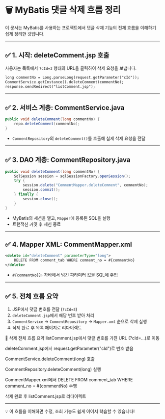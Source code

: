 
# 🗑️ MyBatis 댓글 삭제 흐름 정리

이 문서는 MyBatis를 사용하는 프로젝트에서 댓글 삭제 기능의 전체 흐름을 이해하기 쉽게 정리한 것입니다.

---

## ✅ 1. 시작: deleteComment.jsp 호출

사용자는 목록에서 `?cId=3` 형태의 URL을 클릭하여 삭제 요청을 보냅니다.

```jsp
long commentNo = Long.parseLong(request.getParameter("cId"));
CommentService.getInstance().deleteComment(commentNo);
response.sendRedirect("listComment.jsp");
```

---

## ✅ 2. 서비스 계층: CommentService.java

```java
public void deleteComment(long commentNo) {
    repo.deleteComment(commentNo);
}
```

- `CommentRepository`의 `deleteComment()`를 호출해 실제 삭제 요청을 전달

---

## ✅ 3. DAO 계층: CommentRepository.java

```java
public void deleteComment(long commentNo) {
    SqlSession session = sqlSessionFactory.openSession();
    try {
        session.delete("CommentMapper.deleteComment", commentNo);
        session.commit();
    } finally {
        session.close();
    }
}
```

- MyBatis의 세션을 열고, `Mapper`에 등록된 SQL을 실행
- 트랜잭션 커밋 후 세션 종료

---

## ✅ 4. Mapper XML: CommentMapper.xml

```xml
<delete id="deleteComment" parameterType="long">
    DELETE FROM comment_tab WHERE comment_no = #{commentNo}
</delete>
```

- `#{commentNo}`는 자바에서 넘긴 파라미터 값을 SQL에 주입

---

## ✅ 5. 전체 흐름 요약
    
1. JSP에서 댓글 번호를 전달 (`?cId=3`)
2. `deleteComment.jsp`에서 해당 번호 받아 처리
3. `CommentService` → `CommentRepository` → `Mapper.xml` 순으로 삭제 실행
4. 삭제 완료 후 목록 페이지로 리다이렉트


🧠 삭제 전체 흐름 요약
listComment.jsp에서 댓글 번호를 가진 URL (?cId=...)로 이동

deleteComment.jsp에서 request.getParameter("cId")로 번호 받음

CommentService.deleteComment(long) 호출

CommentRepository.deleteComment(long) 실행

CommentMapper.xml에서 DELETE FROM comment_tab WHERE comment_no = #{commentNo} 수행

삭제 완료 후 listComment.jsp로 리다이렉트




---

💡 이 흐름을 이해하면 수정, 조회 기능도 쉽게 이어서 학습할 수 있습니다!
